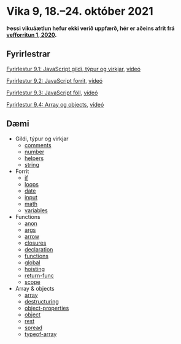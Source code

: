 # Vika 9, 18.–24. október 2021

**Þessi vikuáætlun hefur ekki verið uppfærð, hér er aðeins afrit frá [vefforritun 1, 2020](https://github.com/vefforritun/vef1-2020).**

## Fyrirlestrar

[Fyrirlestur 9.1: JavaScript gildi, týpur og virkjar](09.1.javascript.md), [vídeó](https://youtu.be/V8QemIYqGRo)

[Fyrirlestur 9.2: JavaScript forrit](09.2.programs.md), [vídeó](https://youtu.be/vUPe9oSD6xw)

[Fyrirlestur 9.3: JavaScript föll](09.3.functions.md), [vídeó](https://youtu.be/C60cnlwZLEs)

[Fyrirlestur 9.4: Array og objects](09.4.array.objects.md), [vídeó](https://youtu.be/nY9H5cs3MNI)

## Dæmi

* Gildi, týpur og virkjar
  * [comments](daemi/general/comments.js)
  * [number](daemi/general/number.js)
  * [helpers](daemi/general/helpers.js)
  * [string](daemi/general/string.js)
* Forrit
  * [if](daemi/programs/if.js)
  * [loops](daemi/programs/loops.js)
  * [date](daemi/programs/date.js)
  * [input](daemi/programs/input.js)
  * [math](daemi/programs/math.js)
  * [variables](daemi/programs/variables.js)
* Functions
  * [anon](daemi/functions/anon.js)
  * [args](daemi/functions/args.js)
  * [arrow](daemi/functions/arrow.js)
  * [closures](daemi/functions/closures.js)
  * [declaration](daemi/functions/declaration.js)
  * [functions](daemi/functions/functions.js)
  * [global](daemi/functions/global.js)
  * [hoisting](daemi/functions/hoisting.js)
  * [return-func](daemi/functions/return-func.js)
  * [scope](daemi/functions/scope.js)
* Array & objects
  * [array](daemi/array.objects/array.js)
  * [destructuring](daemi/array.objects/destructuring.js)
  * [object-properties](daemi/array.objects/object-properties.js)
  * [object](daemi/array.objects/object.js)
  * [rest](daemi/array.objects/rest.js)
  * [spread](daemi/array.objects/spread.js)
  * [typeof-array](daemi/array.objects/typeof-array.js)
